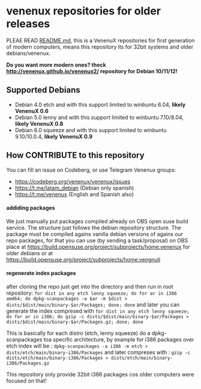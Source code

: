# venenux repositories for older releases

PLEAE READ [README.md](README.md), this is a VenenuX repositories for first generation of modern computers, 
means this repository its for 32bit systems and older debians/venenux.

**Do you want more modern ones? theck http://venenux.github.io/venenux2/ repository for Debian 10/11/12!**

## Supported Debians

* Debian 4.0 etch and with this support limited to winbuntu 6.04, **likely VenenuX 0.6**
* Debian 5.0 lenny and with this support limited to winbuntu 7.10/8.04, **likely VenenuX 0.8**
* Debian 6.0 squeeze and with this support limited to winbuntu 9.10/10.0.4, **likely VenenuX 0.9**

## How CONTRIBUTE to this repository

You can fill an issue on Codeberg, or use Telegram Venenux groups:

* https://codeberg.org/venenux/venenux/issues
* https://t.me/latam_debian (Debian only spanish)
* https://t.me/venenux (English and Spanish also)

#### addiding packages

We just manually put packages compiled already on OBS open suse build service.
The structure just follows the debian repository structure.
The package must be compiled agains vanilla debian versions of agains our repo packages, 
for that you can use (by sending a task/proposal) on OBS 
place at https://build.opensuse.org/project/subprojects/home:venenux for older 
debians or at https://build.opensuse.org/project/subprojects/home:vengnuli

#### regenerate index packages

after cloning the repo just get into the directory and then run in root repository:
`for dist in any etch lenny squeeze; do for ar in i386 amd64; do dpkg-scanpackages -a $ar -m $dist > dists/$dist/main/binary-$ar/Packages; done; done`
and later you can generate the index compresed with
`for dist in any etch lenny squeeze; do for ar in i386; do gzip -c dists/$dist/main/binary-$ar/Packages > dists/$dist/main/binary-$ar/Packages.gz; done; done`

This is basically for each distro (etch, lenny squeeze) do a dpkg-scanpackages toa specific architecture, 
by example for i386 packages over etch index will be :
`dpkg-scanpackages -a i386 -m etch > dists/etch/main/binary-i386/Packages`
and later compreses with :
`gzip -c dists/etch/main/binary-i386/Packages > dists/etch/main/binary-i386/Packages.gz`

This repository only provide 32bit i386 packages cos older computers were focused on that!
